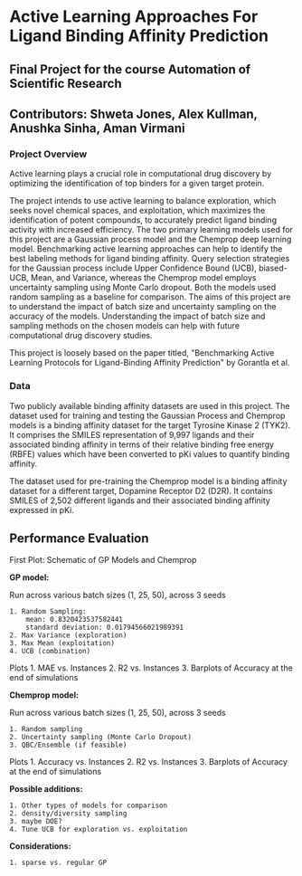 # **Active Learning Approaches For Ligand Binding Affinity Prediction**
## Final Project for the course Automation of Scientific Research
## **Contributors:** Shweta Jones, Alex Kullman, Anushka Sinha, Aman Virmani

### **Project Overview**
Active learning plays a crucial role in computational drug discovery by optimizing the identification of top binders for a given target protein.

The project intends to use active learning to balance exploration, which seeks novel chemical spaces, and exploitation, which maximizes the identification of potent compounds, to accurately predict ligand binding activity with increased efficiency. The two primary learning models used for this project are a Gaussian process model and the Chemprop deep learning model. Benchmarking active learning approaches can help to identify the best labeling methods for ligand binding affinity. Query selection strategies for the Gaussian process include Upper Confidence Bound (UCB), biased-UCB, Mean, and Variance, whereas the Chemprop model employs uncertainty sampling using Monte Carlo dropout. Both the models used random sampling as a baseline for comparison. The aims of this project are to understand the impact of batch size and uncertainty sampling on the accuracy of the models. Understanding the impact of batch size and sampling methods on the chosen models can help with future computational drug discovery studies. 

This project is loosely based on the paper titled, "Benchmarking Active Learning Protocols for Ligand-Binding Affinity Prediction" by Gorantla et al.

### **Data**
Two publicly available binding affinity datasets are used in this project. The dataset used for training and testing the Gaussian Process and Chemprop models is a binding affinity dataset for the target Tyrosine Kinase 2 (TYK2). It comprises the SMILES representation of 9,997 ligands and their associated binding affinity in terms of their relative binding free energy (RBFE) values which have been converted to pKi values to quantify binding affinity. 

The dataset used for pre-training the Chemprop model is a binding affinity dataset for a different target, Dopamine Receptor D2 (D2R). It contains SMILES of 2,502 different ligands and their associated binding affinity expressed in pKi.

## **Performance Evaluation**

First Plot:
Schematic of GP Models and Chemprop

**GP model:**

Run across various batch sizes (1, 25, 50), across 3 seeds

    1. Random Sampling:
        mean: 0.8320423537582441
        standard deviation: 0.01794566021989391
    2. Max Variance (exploration)
    3. Max Mean (exploitation)
    4. UCB (combination)

Plots
    1. MAE vs. Instances 
    2. R2 vs. Instances
    3. Barplots of Accuracy at the end of simulations

**Chemprop model:**

Run across various batch sizes (1, 25, 50), across 3 seeds

    1. Random sampling
    2. Uncertainty sampling (Monte Carlo Dropout)
    3. QBC/Ensemble (if feasible)

Plots
    1. Accuracy vs. Instances
    2. R2 vs. Instances
    3. Barplots of Accuracy at the end of simulations


**Possible additions:**

    1. Other types of models for comparison
    2. density/diversity sampling
    3. maybe DOE?
    4. Tune UCB for exploration vs. exploitation

**Considerations:**

    1. sparse vs. regular GP

